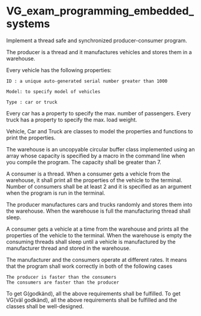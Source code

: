 # VG_exam_programming_embedded_systems

Implement a thread safe and synchronized producer-consumer program.

The producer is a thread and it manufactures vehicles and stores them in a warehouse.

 

Every vehicle has the following properties:

    ID : a unique auto-generated serial number greater than 1000

    Model: to specify model of vehicles

    Type : car or truck

Every car has a property to specify the max. number of passengers.
Every truck has a property to specify the max. load weight.

 

Vehicle, Car and Truck are classes to model the properties and functions to print the properties.


The warehouse is an uncopyable circular buffer class implemented using an array whose capacity is specified by a macro in the command line when you compile the program. The capacity shall be greater than 7.

 

A consumer is a thread. When a consumer gets a vehicle from the warehouse, it shall print all the properties of the vehicle to the terminal. Number of consumers shall be at least 2 and it is specified as an argument when the program is run in the terminal.

 

The producer manufactures cars and trucks randomly and stores them into the warehouse. When the warehouse is full the manufacturing thread shall sleep.


A consumer gets a vehicle at a time from the warehouse and prints all the properties of the vehicle to the terminal. When the warehouse is empty the consuming threads shall sleep until a vehicle is manufactured by the manufacturer thread and stored in the warehouse.


The manufacturer and the consumers operate at different rates. It means that the program shall work correctly in both of the following cases

    The producer is faster than the consumers
    The consumers are faster than the producer

 

To get G(godkänd), all the above requirements shall be fulfilled.
To get VG(väl godkänd), all the above requirements shall be fulfilled and the classes shall be well-designed.
